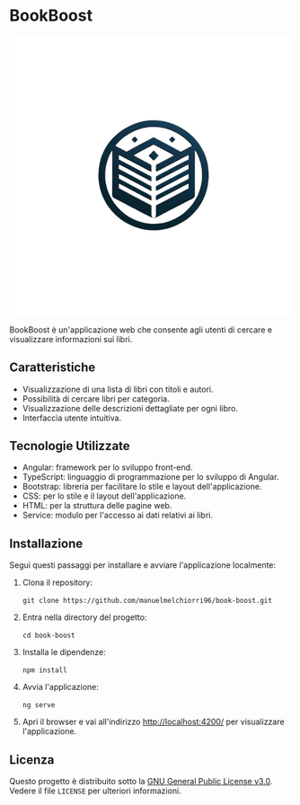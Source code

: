 # BookBoost

![BookBoost](./src/assets/logo.PNG)

BookBoost è un'applicazione web che consente agli utenti di cercare e visualizzare informazioni sui libri.

## Caratteristiche

- Visualizzazione di una lista di libri con titoli e autori.
- Possibilità di cercare libri per categoria.
- Visualizzazione delle descrizioni dettagliate per ogni libro.
- Interfaccia utente intuitiva.

## Tecnologie Utilizzate

- Angular: framework per lo sviluppo front-end.
- TypeScript: linguaggio di programmazione per lo sviluppo di Angular.
- Bootstrap: libreria per facilitare lo stile e layout dell'applicazione.
- CSS: per lo stile e il layout dell'applicazione.
- HTML: per la struttura delle pagine web.
- Service: modulo per l'accesso ai dati relativi ai libri.

## Installazione

Segui questi passaggi per installare e avviare l'applicazione localmente:

1. Clona il repository:

    ```git clone https://github.com/manuelmelchiorri96/book-boost.git```

2. Entra nella directory del progetto:

    ```cd book-boost```

3. Installa le dipendenze:

    ```npm install```

4. Avvia l'applicazione:

    ```ng serve```

5. Apri il browser e vai all'indirizzo [http://localhost:4200/](http://localhost:4200/) per visualizzare l'applicazione.

## Licenza

Questo progetto è distribuito sotto la [GNU General Public License v3.0](./LICENSE.txt). Vedere il file `LICENSE` per ulteriori informazioni.
